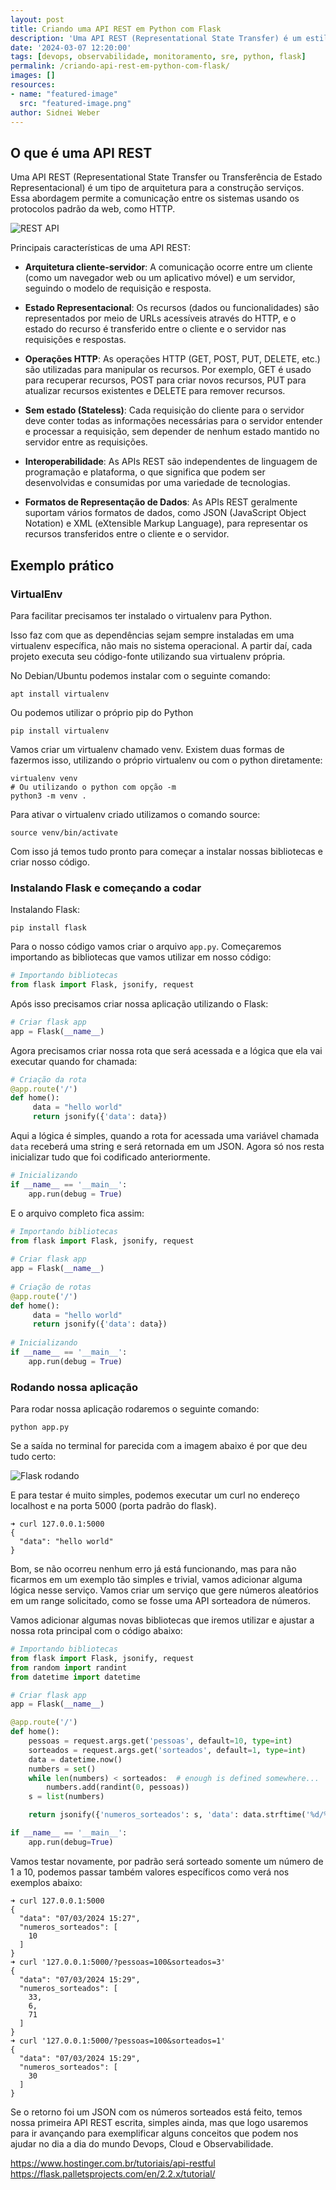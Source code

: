 ```yaml
---
layout: post
title: Criando uma API REST em Python com Flask
description: 'Uma API REST (Representational State Transfer) é um estilo arquitetural para o design de serviços web que se baseia nos princípios fundamentais da web. Essa abordagem permite a comunicação entre sistemas distribuídos usando os protocolos padrão da web, como HTTP.'
date: '2024-03-07 12:20:00'
tags: [devops, observabilidade, monitoramento, sre, python, flask]
permalink: /criando-api-rest-em-python-com-flask/
images: []
resources:
- name: "featured-image"
  src: "featured-image.png"
author: Sidnei Weber
---
```

<!--more-->

## O que é uma API REST

Uma API REST (Representational State Transfer ou Transferência de Estado Representacional) é um tipo de arquitetura para a construção serviços. Essa abordagem permite a comunicação entre os sistemas usando os protocolos padrão da web, como HTTP.

![REST API](img.png "REST API")

Principais características de uma API REST:

* **Arquitetura cliente-servidor**: A comunicação ocorre entre um cliente (como um navegador web ou um aplicativo móvel) e um servidor, seguindo o modelo de requisição e resposta.

* **Estado Representacional**: Os recursos (dados ou funcionalidades) são representados por meio de URLs acessíveis através do HTTP, e o estado do recurso é transferido entre o cliente e o servidor nas requisições e respostas.

* **Operações HTTP**: As operações HTTP (GET, POST, PUT, DELETE, etc.) são utilizadas para manipular os recursos. Por exemplo, GET é usado para recuperar recursos, POST para criar novos recursos, PUT para atualizar recursos existentes e DELETE para remover recursos.

* **Sem estado (Stateless)**: Cada requisição do cliente para o servidor deve conter todas as informações necessárias para o servidor entender e processar a requisição, sem depender de nenhum estado mantido no servidor entre as requisições.

* **Interoperabilidade**: As APIs REST são independentes de linguagem de programação e plataforma, o que significa que podem ser desenvolvidas e consumidas por uma variedade de tecnologias.

* **Formatos de Representação de Dados**: As APIs REST geralmente suportam vários formatos de dados, como JSON (JavaScript Object Notation) e XML (eXtensible Markup Language), para representar os recursos transferidos entre o cliente e o servidor.

## Exemplo prático

### VirtualEnv

Para facilitar precisamos ter instalado o virtualenv para Python.

Isso faz com que as dependências sejam sempre instaladas em uma virtualenv específica, não mais no sistema operacional. A partir daí, cada projeto executa seu código-fonte utilizando sua virtualenv própria.

No Debian/Ubuntu podemos instalar com o seguinte comando:

```shell
apt install virtualenv
```

Ou podemos utilizar o próprio pip do Python

```shell
pip install virtualenv
```

Vamos criar um virtualenv chamado venv. Existem duas formas de fazermos isso, utilizando o próprio virtualenv ou com o python diretamente:

```shell
virtualenv venv
# Ou utilizando o python com opção -m
python3 -m venv .
```

Para ativar o virtualenv criado utilizamos o comando source:

```shell
source venv/bin/activate
```

Com isso já temos tudo pronto para começar a instalar nossas bibliotecas e criar nosso código.

### Instalando Flask e começando a codar

Instalando Flask:

```shell
pip install flask
```

Para o nosso código vamos criar o arquivo `app.py`. Começaremos importando as bibliotecas que vamos utilizar em nosso código:

```python
# Importando bibliotecas
from flask import Flask, jsonify, request 
```

Após isso precisamos criar nossa aplicação utilizando o Flask:

```python
# Criar flask app
app = Flask(__name__) 
```

Agora precisamos criar nossa rota que será acessada e a lógica que ela vai executar quando for chamada:

```python
# Criação da rota
@app.route('/') 
def home():   
     data = "hello world"
     return jsonify({'data': data}) 
```

Aqui a lógica é simples, quando a rota for acessada uma variável chamada `data` receberá uma string e será retornada em um JSON. Agora só nos resta inicializar tudo que foi codificado anteriormente.

```python
# Inicializando
if __name__ == '__main__': 
    app.run(debug = True)
```

E o arquivo completo fica assim:

```python
# Importando bibliotecas
from flask import Flask, jsonify, request 
  
# Criar flask app
app = Flask(__name__) 
  
# Criação de rotas 
@app.route('/') 
def home():   
     data = "hello world"
     return jsonify({'data': data}) 
  
# Inicializando
if __name__ == '__main__': 
    app.run(debug = True)
```

### Rodando nossa aplicação

Para rodar nossa aplicação rodaremos o seguinte comando:

```shell
python app.py
```
Se a saída no terminal for parecida com a imagem abaixo é por que deu tudo certo:

![Flask rodando](flask-running.png "Flask rodando")

E para testar é muito simples, podemos executar um curl no endereço localhost e na porta 5000 (porta padrão do flask).

```shell
➜ curl 127.0.0.1:5000      
{
  "data": "hello world"
}
```

Bom, se não ocorreu nenhum erro já está funcionando, mas para não ficarmos em um exemplo tão simples e trivial, vamos adicionar alguma lógica nesse serviço. Vamos criar um serviço que gere números aleatórios em um range solicitado, como se fosse uma API sorteadora de números.

Vamos adicionar algumas novas bibliotecas que iremos utilizar e ajustar a nossa rota principal com o código abaixo:

```python
# Importando bibliotecas
from flask import Flask, jsonify, request
from random import randint
from datetime import datetime

# Criar flask app
app = Flask(__name__)

@app.route('/')
def home():
    pessoas = request.args.get('pessoas', default=10, type=int)
    sorteados = request.args.get('sorteados', default=1, type=int)
    data = datetime.now()
    numbers = set()
    while len(numbers) < sorteados:  # enough is defined somewhere...
        numbers.add(randint(0, pessoas))
    s = list(numbers)

    return jsonify({'numeros_sorteados': s, 'data': data.strftime('%d/%m/%Y %H:%M')})

if __name__ == '__main__':
    app.run(debug=True)
```

Vamos testar novamente, por padrão será sorteado somente um número de 1 a 10, podemos passar também valores específicos como verá nos exemplos abaixo:

```shell
➜ curl 127.0.0.1:5000
{
  "data": "07/03/2024 15:27",
  "numeros_sorteados": [
    10
  ]
}
➜ curl '127.0.0.1:5000/?pessoas=100&sorteados=3'
{
  "data": "07/03/2024 15:29",
  "numeros_sorteados": [
    33,
    6,
    71
  ]
}
➜ curl '127.0.0.1:5000/?pessoas=100&sorteados=1'
{
  "data": "07/03/2024 15:29",
  "numeros_sorteados": [
    30
  ]
}

```

Se o retorno foi um JSON com os números sorteados está feito, temos nossa primeira API REST escrita, simples ainda, mas que logo usaremos para ir avançando para exemplificar alguns conceitos que podem nos ajudar no dia a dia do mundo Devops, Cloud e Observabilidade.

https://www.hostinger.com.br/tutoriais/api-restful
https://flask.palletsprojects.com/en/2.2.x/tutorial/